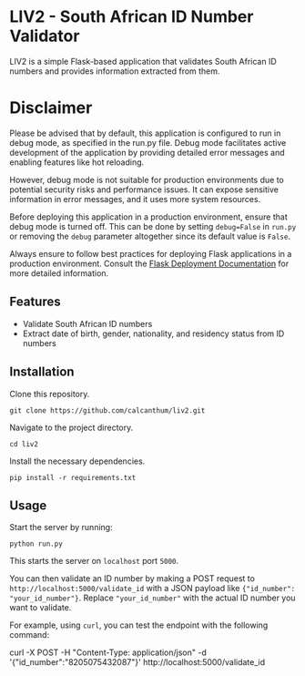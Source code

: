 # LIV2 - South African ID Number Validator

LIV2 is a simple Flask-based application that validates South African ID numbers and provides information extracted from them.

# Disclaimer
Please be advised that by default, this application is configured to run in debug mode, as specified in the run.py file. Debug mode facilitates active development of the application by providing detailed error messages and enabling features like hot reloading.

However, debug mode is not suitable for production environments due to potential security risks and performance issues. It can expose sensitive information in error messages, and it uses more system resources.

Before deploying this application in a production environment, ensure that debug mode is turned off. This can be done by setting `debug=False` in `run.py` or removing the `debug` parameter altogether since its default value is `False`.

Always ensure to follow best practices for deploying Flask applications in a production environment. Consult the [Flask Deployment Documentation](https://flask.palletsprojects.com/en/2.3.x/deploying/) for more detailed information.

## Features

- Validate South African ID numbers
- Extract date of birth, gender, nationality, and residency status from ID numbers

## Installation

Clone this repository.

	git clone https://github.com/calcanthum/liv2.git

Navigate to the project directory.

	cd liv2

Install the necessary dependencies.

	pip install -r requirements.txt

## Usage

Start the server by running:

	python run.py

This starts the server on `localhost` port `5000`.

You can then validate an ID number by making a POST request to `http://localhost:5000/validate_id` with a JSON payload like `{"id_number": "your_id_number"}`. Replace `"your_id_number"` with the actual ID number you want to validate.

For example, using `curl`, you can test the endpoint with the following command:

curl -X POST -H "Content-Type: application/json" -d '{"id_number":"8205075432087"}' http://localhost:5000/validate_id
